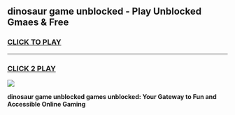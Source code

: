 
## dinosaur game unblocked - Play Unblocked Gmaes & Free
<h3>
<a href="https://premium.freeplayer.one?title=dinosaur_game_unblocked&ref=19F">CLICK TO PLAY</a></h3>
<hr>

<h3>
<a href="https://premium.freeplayer.one?title=dinosaur_game_unblocked&ref=19F">CLICK 2 PLAY</a>
  
</h3>

<a href="https://premium.freeplayer.one?title=dinosaur_game_unblocked&ref=19F/"><img src="https://clearcache.store/games.png"></a>


**dinosaur game unblocked games unblocked: Your Gateway to Fun and Accessible Online Gaming**
